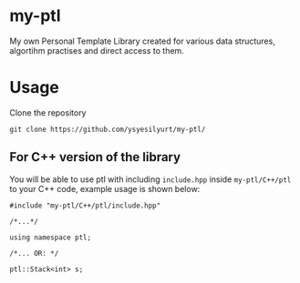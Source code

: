 # my-ptl

My own Personal Template Library created for various data structures, algortihm practises and direct access to them.

# Usage

Clone the repository
```
git clone https://github.com/ysyesilyurt/my-ptl/
```

## For C++ version of the library

You will be able to use ptl with including ```include.hpp``` inside ```my-ptl/C++/ptl``` to your C++ code, example usage is shown below:
```
#include "my-ptl/C++/ptl/include.hpp"

/*...*/

using namespace ptl;

/*... OR: */

ptl::Stack<int> s;

```
